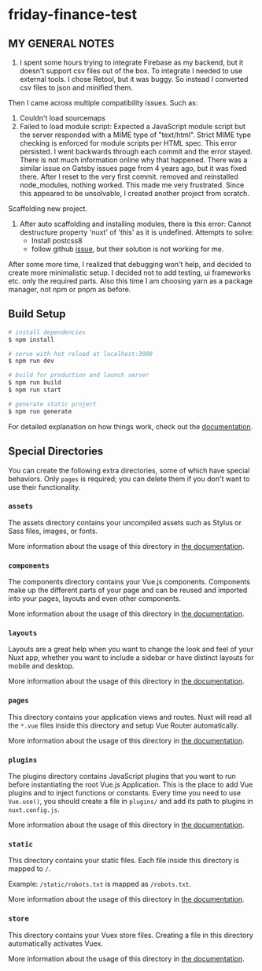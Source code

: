# friday-finance-test

## MY GENERAL NOTES

1. I spent some hours trying to integrate Firebase as my backend, but it doesn't support csv files out of the box. To integrate I needed to use external tools. I chose Retool, but it was buggy. So instead I converted csv files to json and minified them.

Then I came across multiple compatibility issues.
Such as:

1. Couldn't load sourcemaps
2. Failed to load module script: Expected a JavaScript module script but the server responded with a MIME type of "text/html". Strict MIME type checking is enforced for module scripts per HTML spec.
   This error persisted. I went backwards through each commit and the error stayed. There is not much information online why that happened. There was a similar issue on Gatsby issues page from 4 years ago, but it was fixed there.
   After I reset to the very first commit. removed and reinstalled node_modules, nothing worked. This made me very frustrated. Since this appeared to be unsolvable, I created another project from scratch.

Scaffolding new project.

1. After auto scaffolding and installing modules, there is this error:
   Cannot destructure property 'nuxt' of 'this' as it is undefined.
   Attempts to solve:
   - Install postcss8
   - follow github [issue](https://github.com/nuxt-modules/tailwindcss/issues/598), but their solution is not working for me.

After some more time, I realized that debugging won't help, and decided to create more minimalistic setup.
I decided not to add testing, ui frameworks etc. only the required parts. Also this time I am choosing yarn as a package manager, not npm or pnpm as before.

## Build Setup

```bash
# install dependencies
$ npm install

# serve with hot reload at localhost:3000
$ npm run dev

# build for production and launch server
$ npm run build
$ npm run start

# generate static project
$ npm run generate
```

For detailed explanation on how things work, check out the [documentation](https://nuxtjs.org).

## Special Directories

You can create the following extra directories, some of which have special behaviors. Only `pages` is required; you can delete them if you don't want to use their functionality.

### `assets`

The assets directory contains your uncompiled assets such as Stylus or Sass files, images, or fonts.

More information about the usage of this directory in [the documentation](https://nuxtjs.org/docs/2.x/directory-structure/assets).

### `components`

The components directory contains your Vue.js components. Components make up the different parts of your page and can be reused and imported into your pages, layouts and even other components.

More information about the usage of this directory in [the documentation](https://nuxtjs.org/docs/2.x/directory-structure/components).

### `layouts`

Layouts are a great help when you want to change the look and feel of your Nuxt app, whether you want to include a sidebar or have distinct layouts for mobile and desktop.

More information about the usage of this directory in [the documentation](https://nuxtjs.org/docs/2.x/directory-structure/layouts).

### `pages`

This directory contains your application views and routes. Nuxt will read all the `*.vue` files inside this directory and setup Vue Router automatically.

More information about the usage of this directory in [the documentation](https://nuxtjs.org/docs/2.x/get-started/routing).

### `plugins`

The plugins directory contains JavaScript plugins that you want to run before instantiating the root Vue.js Application. This is the place to add Vue plugins and to inject functions or constants. Every time you need to use `Vue.use()`, you should create a file in `plugins/` and add its path to plugins in `nuxt.config.js`.

More information about the usage of this directory in [the documentation](https://nuxtjs.org/docs/2.x/directory-structure/plugins).

### `static`

This directory contains your static files. Each file inside this directory is mapped to `/`.

Example: `/static/robots.txt` is mapped as `/robots.txt`.

More information about the usage of this directory in [the documentation](https://nuxtjs.org/docs/2.x/directory-structure/static).

### `store`

This directory contains your Vuex store files. Creating a file in this directory automatically activates Vuex.

More information about the usage of this directory in [the documentation](https://nuxtjs.org/docs/2.x/directory-structure/store).
